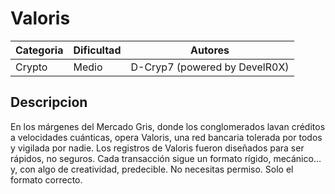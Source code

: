 # Valoris
| Categoria | Dificultad  | Autores   |
| ---       | ---         | ---     |
| Crypto    | Medio       | D-Cryp7 (powered by DevelR0X) |

## Descripcion
En los márgenes del Mercado Gris, donde los conglomerados lavan créditos a velocidades cuánticas, opera Valoris, una red bancaria tolerada por todos y vigilada por nadie.
Los registros de Valoris fueron diseñados para ser rápidos, no seguros.
Cada transacción sigue un formato rígido, mecánico… y, con algo de creatividad, predecible.
No necesitas permiso. Solo el formato correcto.